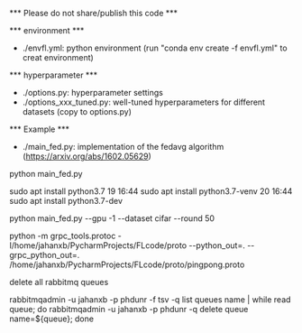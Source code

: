 *** Please do not share/publish this code *** 

*** environment ***
* ./envfl.yml: python environment (run "conda env create -f envfl.yml" to creat environment)

*** hyperparameter ***
* ./options.py: hyperparameter settings
* ./options_xxx_tuned.py: well-tuned hyperparameters for different datasets (copy to options.py)

*** Example ***
* ./main_fed.py: implementation of the fedavg algorithm (https://arxiv.org/abs/1602.05629)

python main_fed.py 

sudo apt install python3.7
    19  16:44   sudo apt install python3.7-venv
    20  16:44   sudo apt install python3.7-dev

 python main_fed.py --gpu -1 --dataset cifar --round 50
 
 python -m grpc_tools.protoc -I/home/jahanxb/PycharmProjects/FLcode/proto --python_out=. --grpc_python_out=. /home/jahanxb/PycharmProjects/FLcode/proto/pingpong.proto


delete all rabbitmq queues

rabbitmqadmin -u jahanxb -p phdunr -f tsv -q list queues name | while read queue; do rabbitmqadmin -u jahanxb -p phdunr -q delete queue name=${queue}; done